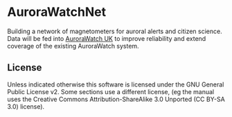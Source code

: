# AuroraWatchNet

Building a network of magnetometers for auroral alerts and citizen
science. Data will be fed into [AuroraWatch
UK](http://aurorawatch.lancs.ac.uk) to improve reliability and
extend coverage of the existing AuroraWatch system.

## License

Unless indicated otherwise this software is licensed under the GNU 
General Public License v2. Some sections use a different license,
(eg the manual uses the Creative Commons Attribution-ShareAlike
3.0 Unported (CC BY-SA 3.0) license).
